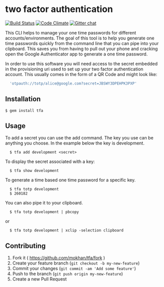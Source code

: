 # two factor authentication

[![Build Status](https://travis-ci.org/mokhan/tfa.svg?branch=v0.0.2)](https://travis-ci.org/mokhan/tfa)
[![Code Climate](https://codeclimate.com/github/mokhan/tfa.png)](https://codeclimate.com/github/mokhan/tfa)
[![Gitter chat](https://badges.gitter.im/mokhan/tfa.png)](https://gitter.im/mokhan/tfa)

This CLI helps to manage your one time passwords for different accounts/environments.
The goal of this tool is to help you generate one time passwords quickly
from the command line that you can pipe into your clipboard. This saves
you from having to pull out your phone and cracking open the Google
Authenticator app to generate a one time password.

In order to use this software you will need access to the secret
embedded in the provisioning uri used to set up your two factor
authentication account. This usually comes in the form of a QR Code 
and might look like:

```ruby
  'otpauth://totp/alice@google.com?secret=JBSWY3DPEHPK3PXP'
```

## Installation

    $ gem install tfa

## Usage

To add a secret you can use the add command. The key you use can be
anything you choose. In the example below the key is development.

```shell
  $ tfa add development <secret>
```

To display the secret associated with a key:

```shell
  $ tfa show development
```

To generate a time based one time password for a specific key.

```shell
  $ tfa totp development
  $ 260182
```

You can also pipe it to your clipboard.

```shell
  $ tfa totp development | pbcopy
```

or

```shell
  $ tfa totp development | xclip -selection clipboard
```

## Contributing

1. Fork it ( https://github.com/mokhan/tfa/fork )
2. Create your feature branch (`git checkout -b my-new-feature`)
3. Commit your changes (`git commit -am 'Add some feature'`)
4. Push to the branch (`git push origin my-new-feature`)
5. Create a new Pull Request
